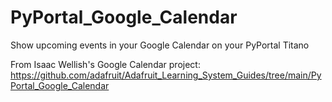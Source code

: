 # PyPortal_Google_Calendar
 Show upcoming events in your Google Calendar on your PyPortal Titano
 
 From Isaac Wellish's Google Calendar project:
 https://github.com/adafruit/Adafruit_Learning_System_Guides/tree/main/PyPortal_Google_Calendar
